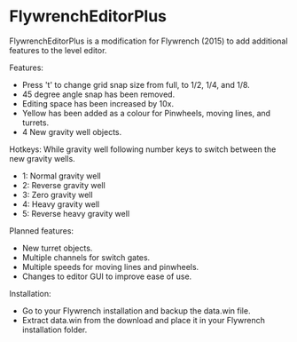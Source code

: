 # FlywrenchEditorPlus

FlywrenchEditorPlus is a modification for Flywrench (2015) to add additional features to the level editor.

Features:
- Press 't' to change grid snap size from full, to 1/2, 1/4, and 1/8.
- 45 degree angle snap has been removed.
- Editing space has been increased by 10x.
- Yellow has been added as a colour for Pinwheels, moving lines, and turrets.
- 4 New gravity well objects.

Hotkeys: While gravity well following number keys to switch between the new gravity wells.
- 1: Normal gravity well
- 2: Reverse gravity well
- 3: Zero gravity well
- 4: Heavy gravity well
- 5: Reverse heavy gravity well

Planned features:
- New turret objects.
- Multiple channels for switch gates.
- Multiple speeds for moving lines and pinwheels.
- Changes to editor GUI to improve ease of use. 

Installation:
- Go to your Flywrench installation and backup the data.win file.
- Extract data.win from the download and place it in your Flywrench installation folder. 
